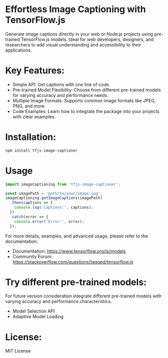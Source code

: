 # Effortless Image Captioning with TensorFlow.js

Generate image captions directly in your web or Node.js projects using pre-trained TensorFlow.js models. Ideal for web developers, designers, and researchers to add visual understanding and accessibility to their applications.

# Key Features:

* Simple API: Get captions with one line of code.
* Pre-trained Model Flexibility: Choose from different pre-trained models for varying accuracy and performance needs.
* Multiple Image Formats: Supports common image formats like JPEG, PNG, and more.
* Code Examples: Learn how to integrate the package into your projects with clear examples.

# Installation:

```bash
npm install tfjs-image-captioner
```
# Usage

```JavaScript
import imageCaptioning from 'tfjs-image-captioner';

const imagePath = 'path/to/your/image.jpg';
imageCaptioning.getImageCaptions(imagePath)
  .then(captions => {
    console.log('Captions:', captions);
  })
  .catch(error => {
    console.error('Error:', error);
  });
```
For more details, examples, and advanced usage, please refer to the documentation:

 * Documentation: https://www.tensorflow.org/js/models
 * Community Forum: https://stackoverflow.com/questions/tagged/tensorflow.js

# Try different pre-trained models: 
For future version consideration integrate different pre-trained models with varying accuracy and performance characteristics. 

* Model Selection API
* Adaptive Model Loading

# License:
MIT License